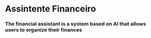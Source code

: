 <h1>Assintente Financeiro</h1>

<h3>The financial assistant is a system based on AI that allows users to organize their finances</h3>
